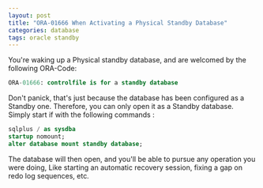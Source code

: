 ```yaml
---
layout: post
title: "ORA-01666 When Activating a Physical Standby Database"
categories: database
tags: oracle standby
---
```

You're waking up a Physical standby database, and are welcomed by the following ORA-Code:

```sql
ORA-01666: controlfile is for a standby database
```

Don't panick, that's just because the database has been configured as a Standby one. Therefore, you can only open it as a Standby database. Simply start if with the following commands :

```sql
sqlplus / as sysdba
startup nomount;
alter database mount standby database;
```

The database will then open, and you'll be able to pursue any operation you were doing, Like starting an automatic recovery session, fixing a gap on redo log sequences, etc.

